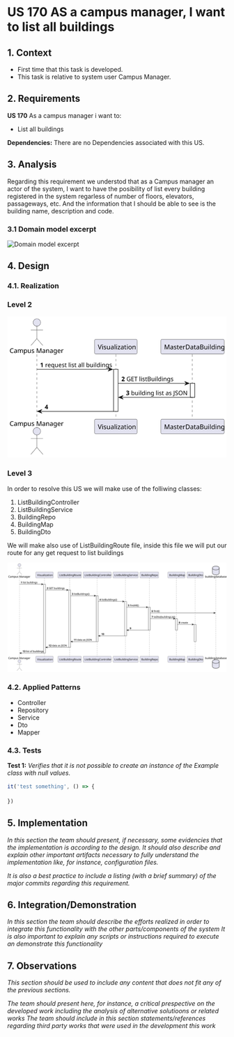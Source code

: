 # US 170 AS a campus manager, I want to list all buildings

## 1. Context

* First time that this task is developed.
* This task is relative to system user Campus Manager.

## 2. Requirements

**US 170** As a campus manager i want to:

* List all buildings

**Dependencies:** There are no Dependencies associated with this US.

## 3. Analysis

Regarding this requirement we understod that as a Campus manager an actor
of the system, I want to have the posibility of list every building
registered in the system regarless of number of floors, elevators, passageways, etc. And the information that I should be able to see is
the building name, description and code.

### 3.1 Domain model excerpt

![Domain model excerpt](./Diagrams/DomainModelExcerpt.svg)

## 4. Design

### 4.1. Realization

### Level 2

![SequenceDiagramLevel2](Diagrams/SequenceDiagramLevel2.svg)

### Level 3

In order to resolve this US we will make use of the folliwing classes:

1. ListBuildingController
2. ListBuildingService
3. BuildingRepo
4. BuildingMap
5. BuildingDto

We will make also use of ListBuildingRoute file, inside this file we will put our route for any get request to list buildings

![SequenceDiagramLevel3](Diagrams/SequenceDiagramLevel3.svg)

### 4.2. Applied Patterns

* Controller
* Repository
* Service
* Dto
* Mapper

### 4.3. Tests

**Test 1:** *Verifies that it is not possible to create an instance of the Example class with null values.*

```javaScript
it('test something', () => {

})
```

## 5. Implementation

*In this section the team should present, if necessary, some evidencies that the implementation is according to the design. It should also describe and explain other important artifacts necessary to fully understand the implementation like, for instance, configuration files.*

*It is also a best practice to include a listing (with a brief summary) of the major commits regarding this requirement.*

## 6. Integration/Demonstration

*In this section the team should describe the efforts realized in order to integrate this functionality with the other parts/components of the system*
*It is also important to explain any scripts or instructions required to execute an demonstrate this functionality*

## 7. Observations

*This section should be used to include any content that does not fit any of the previous sections.*

*The team should present here, for instance, a critical prespective on the developed work including the analysis of alternative solutioons or related works*
*The team should include in this section statements/references regarding third party works that were used in the development this work*
